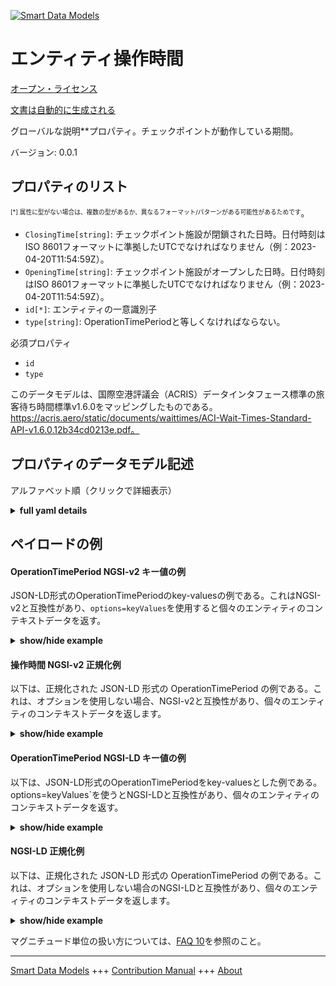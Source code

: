 <!-- 10-Header -->  
[![Smart Data Models](https://smartdatamodels.org/wp-content/uploads/2022/01/SmartDataModels_logo.png "Logo")](https://smartdatamodels.org)  
エンティティ操作時間  
==========<!-- /10-Header -->  
<!-- 15-License -->  
[オープン・ライセンス](https://github.com/smart-data-models//dataModel.ACRIS/blob/master/OperationTimePeriod/LICENSE.md)  
[文書は自動的に生成される](https://docs.google.com/presentation/d/e/2PACX-1vTs-Ng5dIAwkg91oTTUdt8ua7woBXhPnwavZ0FxgR8BsAI_Ek3C5q97Nd94HS8KhP-r_quD4H0fgyt3/pub?start=false&loop=false&delayms=3000#slide=id.gb715ace035_0_60)  
<!-- /15-License -->  
<!-- 20-Description -->  
グローバルな説明**プロパティ。チェックポイントが動作している期間。  
バージョン: 0.0.1  
<!-- /20-Description -->  
<!-- 30-PropertiesList -->  

## プロパティのリスト  

<sup><sub>[*] 属性に型がない場合は、複数の型があるか、異なるフォーマット/パターンがある可能性があるためです</sub></sup>。  
- `ClosingTime[string]`: チェックポイント施設が閉鎖された日時。日付時刻はISO 8601フォーマットに準拠したUTCでなければなりません（例：2023-04-20T11:54:59Z）。  - `OpeningTime[string]`: チェックポイント施設がオープンした日時。日付時刻はISO 8601フォーマットに準拠したUTCでなければなりません（例：2023-04-20T11:54:59Z）。  - `id[*]`: エンティティの一意識別子  - `type[string]`: OperationTimePeriodと等しくなければならない。  <!-- /30-PropertiesList -->  
<!-- 35-RequiredProperties -->  
必須プロパティ  
- `id`  - `type`  <!-- /35-RequiredProperties -->  
<!-- 40-RequiredProperties -->  
このデータモデルは、国際空港評議会（ACRIS）データインタフェース標準の旅客待ち時間標準v1.6.0をマッピングしたものである。https://acris.aero/static/documents/waittimes/ACI-Wait-Times-Standard-API-v1.6.0.12b34cd0213e.pdf。  
<!-- /40-RequiredProperties -->  
<!-- 50-DataModelHeader -->  
## プロパティのデータモデル記述  
アルファベット順（クリックで詳細表示）  
<!-- /50-DataModelHeader -->  
<!-- 60-ModelYaml -->  
<details><summary><strong>full yaml details</strong></summary>    
```yaml  
OperationTimePeriod:    
  description: Property. The time period over which the Checkpoint is operating.    
  properties:    
    ClosingTime:    
      description: 'The date and time from when the Checkpoint Facility is closed. Date time should be UTC, compliant with ISO 8601 format (e.g. 2023-04-20T11:54:59Z)'    
      type: string    
      x-ngsi:    
        type: Property    
    OpeningTime:    
      description: 'The date and time from when the Checkpoint Facility is open. Date time should be UTC, compliant with ISO 8601 format (e.g. 2023-04-20T11:54:59Z)'    
      type: string    
      x-ngsi:    
        type: Property    
    id:    
      anyOf:    
        - description: Identifier format of any NGSI entity    
          maxLength: 256    
          minLength: 1    
          pattern: ^[\w\-\.\{\}\$\+\*\[\]`|~^@!,:\\]+$    
          type: string    
          x-ngsi:    
            type: Property    
        - description: Identifier format of any NGSI entity    
          format: uri    
          type: string    
          x-ngsi:    
            type: Property    
      description: Unique identifier of the entity    
      x-ngsi:    
        type: Property    
    type:    
      description: It must be equal to OperationTimePeriod.    
      enum:    
        - OperationTimePeriod    
      type: string    
      x-ngsi:    
        type: Property    
  required:    
    - id    
    - type    
  type: object    
  x-derived-from: https://acris.aero/static/documents/waittimes/ACI-Wait-Times-API-Specification-v1.6.0.1c4ec122da9a.yaml    
  x-disclaimer: 'Redistribution and use in source and binary forms, with or without modification, are permitted  provided that the license conditions are met. Copyleft (c) 2022 Contributors to Smart Data Models Program'    
  x-license-url: https://github.com/smart-data-models/dataModel.ACRIS/blob/master/OperationTimePeriod/LICENSE.md    
  x-model-schema: https://smart-data-models.github.io/dataModel.ACRIS/OperationTimePeriod/schema.json    
  x-model-tags: ACRIS    
  x-version: 0.0.1    
```  
</details>    
<!-- /60-ModelYaml -->  
<!-- 70-MiddleNotes -->  
<!-- /70-MiddleNotes -->  
<!-- 80-Examples -->  
## ペイロードの例  
#### OperationTimePeriod NGSI-v2 キー値の例  
JSON-LD形式のOperationTimePeriodのkey-valuesの例である。これはNGSI-v2と互換性があり、`options=keyValues`を使用すると個々のエンティティのコンテキストデータを返す。  
<details><summary><strong>show/hide example</strong></summary>    
```json  
{  
    "id": "urn:ngsi-ld:OperationTimePeriod:id:XCIN:24494142",  
    "type": "OperationTimePeriod",  
    "ClosingTime": "23:59:02Z",  
    "OpeningTime": "00:00:00Z"  
}  
```  
</details>  
#### 操作時間 NGSI-v2 正規化例  
以下は、正規化された JSON-LD 形式の OperationTimePeriod の例である。これは、オプションを使用しない場合、NGSI-v2と互換性があり、個々のエンティティのコンテキストデータを返します。  
<details><summary><strong>show/hide example</strong></summary>    
```json  
{  
  "id": "urn:ngsi-ld:OperationTimePeriod:id:BCTN:53140922",  
  "type": "OperationTimePeriod",  
  "ClosingTime": {  
    "type": "date-time",  
    "value": "23:59:02Z"  
  },  
  "OpeningTime": {  
    "type": "date-time",  
    "@value": "00:00:02Z"  
  }  
}  
```  
</details>  
#### OperationTimePeriod NGSI-LD キー値の例  
以下は、JSON-LD形式のOperationTimePeriodをkey-valuesとした例である。options=keyValues`を使うとNGSI-LDと互換性があり、個々のエンティティのコンテキストデータを返す。  
<details><summary><strong>show/hide example</strong></summary>    
```json  
{  
    "id": "urn:ngsi-ld:OperationTimePeriod:id:XCIN:24494142",  
    "type": "OperationTimePeriod",  
    "ClosingTime": "23:59:02Z",  
    "OpeningTime": "00:00:00Z",  
    "@context": [  
        "https://raw.githubusercontent.com/smart-data-models/dataModel.ACRIS/master/context.jsonld"  
    ]  
}  
```  
</details>  
#### NGSI-LD 正規化例  
以下は、正規化された JSON-LD 形式の OperationTimePeriod の例である。これは、オプションを使用しない場合のNGSI-LDと互換性があり、個々のエンティティのコンテキストデータを返します。  
<details><summary><strong>show/hide example</strong></summary>    
```json  
{  
  "id": "urn:ngsi-ld:OperationTimePeriod:id:BCTN:53140922",  
  "type": "OperationTimePeriod",  
  "ClosingTime": {  
    "type": "Property",  
    "value": {  
      "@type": "date-time",  
      "@value": "23:59:02Z"  
    }  
  },  
  "OpeningTime": {  
    "type": "Property",  
    "value": {  
      "@type": "date-time",  
      "@value": "00:00:02Z"  
    }  
  },  
  "@context": [  
    "https://raw.githubusercontent.com/smart-data-models/dataModel.ACRIS/master/context.jsonld"  
  ]  
}  
```  
</details><!-- /80-Examples -->  
<!-- 90-FooterNotes -->  
<!-- /90-FooterNotes -->  
<!-- 95-Units -->  
マグニチュード単位の扱い方については、[FAQ 10](https://smartdatamodels.org/index.php/faqs/)を参照のこと。  
<!-- /95-Units -->  
<!-- 97-LastFooter -->  
---  
[Smart Data Models](https://smartdatamodels.org) +++ [Contribution Manual](https://bit.ly/contribution_manual) +++ [About](https://bit.ly/Introduction_SDM)<!-- /97-LastFooter -->  
